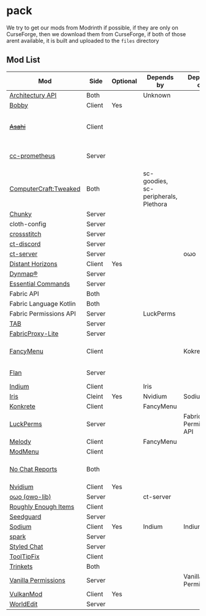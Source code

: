 # pack

We try to get our mods from Modrinth if possible, if they are only on CurseForge, then we download them from CurseForge, if both of those arent available, it is built and uploaded to the `files` directory

## Mod List
| Mod                                                                   | Side   | Optional | Depends by                           | Depends on             | Notes                                     |
| --------------------------------------------------------------------- | ------ | -------- | ------------------------------------ | ---------------------- | ----------------------------------------- |
| [Architectury API](https://modrinth.com/mod/architectury-api)         | Both   |          | Unknown                              |                        |                                           |
| [Bobby](https://modrinth.com/mod/bobby)                               | Client | Yes      |                                      |                        |                                           |
| ~~[Asahi](https://modrinth.com/mod/asahi)~~                           | Client |          |                                      |                        | (currently removed because of issues)     |
| [cc-prometheus](https://github.com/project-connecticut/cc-prometheus) | Server |          |                                      |                        | (A 1.21 fabric-only port)                 |
| [ComputerCraft:Tweaked](https://modrinth.com/mod/cc-tweaked)          | Both   |          | sc-goodies, sc-peripherals, Plethora |                        |                                           |
| [Chunky](https://modrinth.com/mod/chunky)                             | Server |          |                                      |                        |                                           |
| cloth-config                                                          | Server |          |                                      |                        |                                           |
| [crossstitch](https://github.com/VelocityPowered/CrossStitch)         | Server |          |                                      |                        |                                           |
| [ct-discord](https://github.com/project-connecticut/ct-discord)       | Server |          |                                      |                        |                                           |
| [ct-server](https://github.com/project-connecticut/ct-server)         | Server |          |                                      | oωo                    |                                           |
| [Distant Horizons](https://modrinth.com/mod/distanthorizons)          | Client | Yes      |                                      |                        |                                           |
| [Dynmap®](https://modrinth.com/plugin/dynmap)                         | Server |          |                                      |                        |                                           |
| [Essential Commands](https://modrinth.com/mod/essential-commands)     | Server |          |                                      |                        |                                           |
| Fabric API                                                            | Both   |          |                                      |                        |                                           |
| Fabric Language Kotlin                                                | Both   |          |                                      |                        |                                           |
| Fabric Permissions API                                                | Server |          | LuckPerms                            |                        |                                           |
| [TAB](https://modrinth.com/plugin/tab-was-taken)                      | Server |          |                                      |                        |                                           |
| [FabricProxy-Lite](https://modrinth.com/mod/fabricproxy-lite)         | Server |          |                                      |                        |                                           |
| [FancyMenu](https://modrinth.com/mod/fancymenu)                       | Client |          |                                      | Kokrete                | Preconfigured with a start menu           |
| [Flan](https://modrinth.com/mod/flan)                                 | Server |          |                                      |                        | To be replaced                            |
| [Indium](https://modrinth.com/mod/indium)                             | Client |          | Iris                                 |                        |                                           |
| [Iris](https://modrinth.com/mod/iris)                                 | Cleint | Yes      | Nvidium                              | Sodium                 |                                           |
| [Konkrete](https://modrinth.com/mod/konkrete)                         | Client |          | FancyMenu                            |                        |                                           |
| [LuckPerms](https://modrinth.com/mod/luckperms)                       | Server |          |                                      | Fabric Permissions API |                                           |
| [Melody](https://modrinth.com/mod/melody)                             | Client |          | FancyMenu                            |                        |                                           |
| [ModMenu](https://modrinth.com/mod/modmenu)                           | Client |          |                                      |                        |                                           |
| [No Chat Reports](https://modrinth.com/mod/no-chat-reports)           | Both   |          |                                      |                        | Public chat encryption is **not** allowed |
| [Nvidium](https://modrinth.com/mod/nvidium)                           | Client | Yes      |                                      |                        |                                           |
| [oωo (owo-lib)](https://modrinth.com/mod/owo-lib)                     | Server |          | ct-server                            |                        |                                           |
| [Roughly Enough Items](https://modrinth.com/mod/rei)                  | Client |          |                                      |                        |                                           |
| [Seedguard](https://modrinth.com/mod/seedguard)                       | Server |          |                                      |                        |                                           |
| [Sodium](https://modrinth.com/mod/sodium)                             | Client | Yes      | Indium                               | Indium                 |                                           |
| [spark](https://modrinth.com/mod/spark/)                              | Server |          |                                      |                        |                                           |
| [Styled Chat](https://modrinth.com/mod/styled-chat)                   | Server |          |                                      |                        |                                           |
| [ToolTipFix](https://modrinth.com/mod/tooltipfix)                     | Client |          |                                      |                        |                                           |
| [Trinkets](https://modrinth.com/mod/trinkets)                         | Both   |          |                                      |                        |                                           |
| [Vanilla Permissions](https://modrinth.com/mod/vanilla-permissions)   | Server |          |                                      | Vanilla Permissions    |                                           |
| [VulkanMod](https://modrinth.com/mod/vulkanmod)                       | Client | Yes      |                                      |                        |                                           |
| [WorldEdit](https://modrinth.com/plugin/worldedit)                    | Server |          |                                      |                        |                                           |